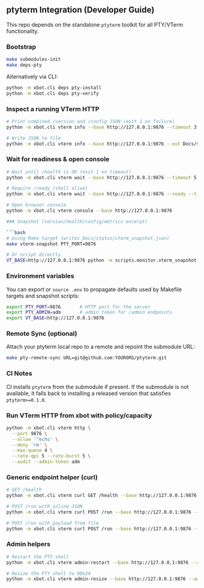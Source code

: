 ## ptyterm Integration (Developer Guide)

This repo depends on the standalone `ptyterm` toolkit for all PTY/VTerm functionality.

### Bootstrap

```bash
make submodules-init
make deps-pty
```

Alternatively via CLI:

```bash
python -m xbot.cli deps pty-install
python -m xbot.cli deps pty-verify
```

### Inspect a running VTerm HTTP

```bash
# Print combined /version and /config JSON (exit 1 on failure)
python -m xbot.cli vterm info --base http://127.0.0.1:9876 --timeout 3

# Write JSON to file
python -m xbot.cli vterm info --base http://127.0.0.1:9876 --out Docs/status/vterm_http_info.json
```

### Wait for readiness & open console

```bash
# Wait until /health is OK (exit 1 on timeout)
python -m xbot.cli vterm wait --base http://127.0.0.1:9876 --timeout 5

# Require /ready (shell alive)
python -m xbot.cli vterm wait --base http://127.0.0.1:9876 --ready --timeout 5

# Open browser console
python -m xbot.cli vterm console --base http://127.0.0.1:9876

### Snapshot (version/health/config/metrics excerpt)

```bash
# Using Make target (writes Docs/status/vterm_snapshot.json)
make vterm-snapshot PTY_PORT=9876

# Or script directly
VT_BASE=http://127.0.0.1:9876 python -m scripts.monitor.vterm_snapshot
```

### Environment variables

You can export or `source .env` to propagate defaults used by Makefile targets and snapshot scripts:

```bash
export PTY_PORT=9876       # HTTP port for the server
export PTY_ADMIN=adm       # admin token for /admin endpoints
export VT_BASE=http://127.0.0.1:9876
```

### Remote Sync (optional)

Attach your ptyterm local repo to a remote and repoint the submodule URL:

```bash
make pty-remote-sync URL=git@github.com:YOURORG/ptyterm.git
```

### CI Notes

CI installs `ptyterm` from the submodule if present. If the submodule is not available, it falls back to installing a released version that satisfies `ptyterm>=0.1.0`.
### Run VTerm HTTP from xbot with policy/capacity

```bash
python -m xbot.cli vterm http \
  --port 9876 \
  --allow '^echo' \
  --deny 'rm' \
  --max-queue 4 \
  --rate-qps 5 --rate-burst 5 \
  --audit --admin-token adm
```
### Generic endpoint helper (curl)

```bash
# GET /health
python -m xbot.cli vterm curl GET /health --base http://127.0.0.1:9876

# POST /run with inline JSON
python -m xbot.cli vterm curl POST /run --base http://127.0.0.1:9876 --data '{"cmd":"echo ok"}'

# POST /run with payload from file
python -m xbot.cli vterm curl POST /run --base http://127.0.0.1:9876 --data-file payload.json
```
### Admin helpers

```bash
# Restart the PTY shell
python -m xbot.cli vterm admin-restart --base http://127.0.0.1:9876 --admin-token adm

# Resize the PTY shell to 80x24
python -m xbot.cli vterm admin-resize --base http://127.0.0.1:9876 --admin-token adm --rows 24 --cols 80
```
